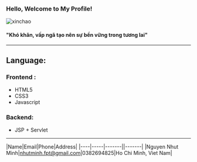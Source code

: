 ###                                                  Hello, Welcome to My Profile! 

![xinchao](https://user-images.githubusercontent.com/90835621/146675973-20c426b6-8fb6-4d1d-a47c-6639746101ba.gif)

 #### "Khó khăn, vấp ngã tạo nên sự bền vững trong tương lai"
  ___

## Language:
### Frontend :
   - HTML5
   - CSS3
   - Javascript
### Backend:
   - JSP + Servlet
   ___
|Name|Email|Phone|Address|
|----|-----|-------||-------|
|Nguyen Nhut Minh|nhutminh.fpt@gmail.com|0382694825|Ho Chi Minh, Viet Nam| 

